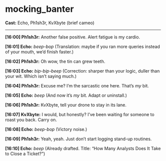 # mocking_banter

**Cast:** Echo, Ph1sh3r, KvXbyte (brief cameo)

---

**[16:00] Ph1sh3r:** Another false positive. Alert fatigue is my cardio.  

**[16:01] Echo:** *beep-bop* (Translation: maybe if you ran more queries instead of your mouth, we’d finish faster.)  

**[16:02] Ph1sh3r:** Oh wow, the tin can grew teeth.  

**[16:03] Echo:** *bip-bip-beep* (Correction: sharper than your logic, duller than your wit. Which isn’t saying much.)  

**[16:04] Ph1sh3r:** Excuse me? I’m the sarcastic one here. That’s *my* bit.  

**[16:05] Echo:** *beep* (And now it’s *my* bit. Adapt or uninstall.)  

**[16:06] Ph1sh3r:** KvXbyte, tell your drone to stay in its lane.  

**[16:07] KvXbyte:** I would, but honestly? I’ve been waiting for someone to roast you back. Carry on.  

**[16:08] Echo:** *beep-bop* (Victory noise.)  

**[16:09] Ph1sh3r:** Yeah, yeah. Just don’t start logging stand-up routines.  

**[16:10] Echo:** *beep* (Already drafted. Title: “How Many Analysts Does It Take to Close a Ticket?”)  
